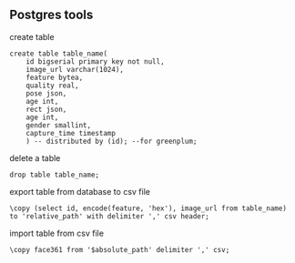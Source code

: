 
## Postgres tools

create table
```
create table table_name(
    id bigserial primary key not null,
    image_url varchar(1024),
    feature bytea,
    quality real,
    pose json,
    age int,
    rect json,
    age int, 
    gender smallint,
    capture_time timestamp
    ) -- distributed by (id); --for greenplum;
```

delete a table
```
drop table table_name;
```

export table from database to csv file
```
\copy (select id, encode(feature, 'hex'), image_url from table_name) to 'relative_path' with delimiter ',' csv header; 
```

import table from csv file
```
\copy face361 from '$absolute_path' delimiter ',' csv;
```
